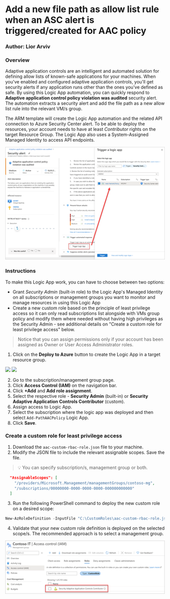  # Add a new file path as allow list rule when an ASC alert is triggered/created for AAC policy
### Author: Lior Arviv

### Overview
Adaptive application controls are an intelligent and automated solution for defining allow lists of known-safe applications for your machines.
When you've enabled and configured adaptive application controls, you'll get security alerts if any application runs other than the ones you've defined as safe.
By using this Logic App automation, you can quickly respond to **Adaptive application control policy violation was audited** security alert.
The automation extracts a security alert and add the file path as a new allow list rule into the relevant VM/s group.

The ARM template will create the Logic App automation and the related API connection to Azure Security Center alert.
To be able to deploy the resources, your account needs to have at least *Contributor* rights on the target Resource Group.
The Logic App also uses a System-Assigned Managed Identity to access API endpoints.

![Trigger Logic App](./Images/trigger-logic-app.png?raw=true)

### Instructions

To make this Logic App work, you can have to choose between two options:

* Grant *Security Admin* (built-in role) to the Logic App's Managed Identity on all subscriptions or management groups you want to monitor and manage resources in using this Logic App
* Create a new custom role based on the principle of least privilege access so it can only read subscriptions list alongside with VMs group policy and modify them where needed without having high privileges as the Security Admin - see additional details on "Create a custom role for least privilege access" below.

> Notice that you can assign permissions only if your account has been assigned as Owner or User Access Administrator roles.

1. Click on the **Deploy to Azure** button to create the Logic App in a target resource group.

<a href="https://portal.azure.com/#create/Microsoft.Template/uri/https%3A%2F%2Fraw.githubusercontent.com%2FAzure%2FAzure-Security-Center%2Fmaster%2FWorkflow%2520automation%2FAdd-PathAACPolicy%2Fazuredeploy.json" target="_blank">
<img src="https://aka.ms/deploytoazurebutton"/></a>

<a href="https://portal.azure.us/#create/Microsoft.Template/uri/https://portal.azure.com/#create/Microsoft.Template/uri/https%3A%2F%2Fraw.githubusercontent.com%2FAzure%2FAzure-Security-Center%2Fmaster%2FWorkflow%2520automation%2FAdd-PathAACPolicy%2Fazuredeploy.json" target="_blank">
<img src="https://aka.ms/deploytoazuregovbutton"/></a>

2. Go to the subscription/management group page.
3. Click **Access Control (IAM)** on the navigation bar.
4. Click **+Add** and **Add role assignment**.
5. Select the respective role - **Security Admin** (built-in) or **Security Adaptive Application Controls Contributor** (custom).
6. Assign access to Logic App.
7. Select the subscription where the logic app was deployed and then select `Add-PathAACPolicy` Logic App.
8. Click **Save**.

### Create a custom role for least privilege access
1. Download the `aac-custom-rbac-role.json` file to your machine.
1. Modify the JSON file to include the relevant assignable scopes. Save the file.
> 💡 You can specify subscription/s, management group or both.

```json
  "AssignableScopes": [
    "/providers/Microsoft.Management/managementGroups/contoso-mg",
    "/subscriptions/00000000-0000-0000-0000-000000000000"
  ]
```
3. Run the following PowerShell command to deploy the new custom role on a desired scope:

```powershell
New-AzRoleDefinition -InputFile "C:\CustomRoles\aac-custom-rbac-role.json"
```
4. Validate that your new custom role definition is deployed on the selected scope/s. The recommended approach is to select a management group.

![Custom Role Definition](./Images/custom-rbac-role.png?raw=true)